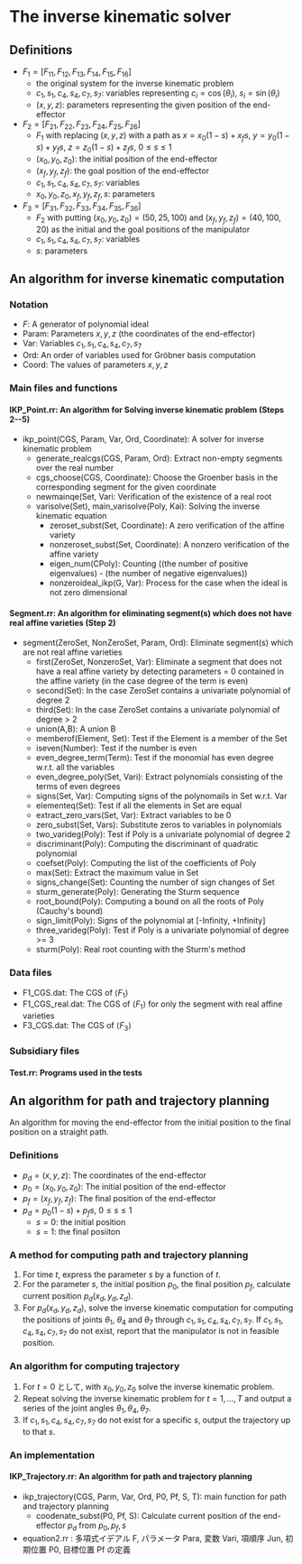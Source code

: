 # The inverse kinematic solver

## Definitions

- $F_1=[F_{11},F_{12},F_{13},F_{14},F_{15},F_{16}]$
    - the original system for the inverse kinematic problem
    - $c_1, s_1, c_4, s_4, c_7, s_7$: variables representing $c_i=\cos(\theta_i)$, $s_i=\sin(\theta_i)$
    - $(x,y,z)$: parameters representing the given position of the end-effector
- $F_2=[F_{21},F_{22},F_{23},F_{24},F_{25},F_{26}]$
    - $F_1$ with replacing $(x,y,z)$ with a path as $x=x_0(1-s)+x_fs$, $y=y_0(1-s)+y_fs$, $z=z_0(1-s)+z_fs$, $0\le s\le 1$
    - $(x_0,y_0,z_0)$: the initial position of the end-effector
    - $(x_f,y_f,z_f)$: the goal position of the end-effector
    - $c_1,s_1,c_4,s_4,c_7,s_7$: variables
    - $x_0,y_0,z_0,x_f,y_f,z_f,s$: parameters
- $F_3=[F_{31},F_{32},F_{33},F_{34},F_{35},F_{36}]$
    - $F_2$ with putting $(x_0,y_0,z_0)=(50,25,100)$ and 
    $(x_f,y_f,z_f)=(40,100,20)$ as the initial and the goal positions of the manipulator
    - $c_1,s_1,c_4,s_4,c_7,s_7$: variables
    - $s$: parameters

## An algorithm for inverse kinematic computation

### Notation

* $F$: A generator of polynomial ideal
* Param: Parameters $x,y,z$ (the coordinates of the end-effector)
* Var: Variables $c_1, s_1, c_4, s_4, c_7, s_7$
* Ord: An order of variables used for Gröbner basis computation
* Coord: The values of parameters $x,y,z$

### Main files and functions

#### IKP_Point.rr: An algorithm for Solving inverse kinematic problem (Steps 2--5)

* ikp_point(CGS, Param, Var, Ord, Coordinate): A solver for inverse kinematic problem
    * generate_realcgs(CGS, Param, Ord): Extract non-empty segments over the real number
    * cgs_choose(CGS, Coordinate): Choose the Groenber basis in the corresponding segment for the given coordinate
    * newmainqe(Set, Vari: Verification of the existence of a real root
    * varisolve(Set), main_varisolve(Poly, Kai): Solving the inverse kinematic equation
        * zeroset_subst(Set, Coordinate): A zero verification of the affine variety
        * nonzeroset_subst(Set, Coordinate): A nonzero verification of the affine variety
        * eigen_num(CPoly): Counting ((the number of positive eigenvalues) - (the number of negative eigenvalues))
        * nonzeroideal_ikp(G, Var): Process for the case when the ideal is not zero dimensional

#### Segment.rr: An algorithm for eliminating segment(s) which does not have real affine varieties (Step 2)

* segment(ZeroSet, NonZeroSet, Param, Ord): Eliminate segment(s) which are not real affine varieties
    * first(ZeroSet, NonzeroSet, Var): Eliminate a segment that does not have a real affine variety by detecting parameters = 0 contained in the affine variety (in the case degree of the term is even)
    * second(Set): In the case ZeroSet contains a univariate polynomial of degree 2
    * third(Set): In the case ZeroSet contains a univariate polynomial of degree > 2
    * union(A,B): A union B
    * memberof(Element, Set): Test if the Element is a member of the Set
    * iseven(Number): Test if the number is even
    * even_degree_term(Term): Test if the monomial has even degree w.r.t. all the variables
    * even_degree_poly(Set, Vari): Extract polynomials consisting of the terms of even degrees
    * signs(Set, Var): Computing signs of the polynomails in Set w.r.t. Var
    * elementeq(Set): Test if all the elements in Set are equal
    * extract_zero_vars(Set, Var): Extract variables to be 0
    * zero_subst(Set, Vars): Substitute zeros to variables in polynomials
    * two_varideg(Poly): Test if Poly is a univariate polynomial of degree 2
    * discriminant(Poly): Computing the discriminant of quadratic polynomial
    * coefset(Poly): Computing the list of the coefficients of Poly
    * max(Set): Extract the maximum value in Set
    * signs_change(Set): Counting the number of sign changes of Set
    * sturm_generate(Poly): Generating the Sturm sequence
    * root_bound(Poly): Computing a bound on all the roots of Poly (Cauchy's bound)
    * sign_limit(Poly): Signs of the polynomial at [-Infinity, +Infinity]
    * three_varideg(Poly): Test if Poly is a univariate polynomial of degree >= 3
    * sturm(Poly): Real root counting with the Sturm's method

### Data files

* F1_CGS.dat: The CGS of $\langle F_1\rangle$
* F1_CGS_real.dat: The CGS of $\langle F_1\rangle$ for only the segment with real affine varieties
* F3_CGS.dat: The CGS of $\langle F_3\rangle$

### Subsidiary files

#### Test.rr: Programs used in the tests

## An algorithm for path and trajectory planning

An algorithm for moving the end-effector from the initial position to the final position on a straight path.

### Definitions

* $p_d = (x, y, z)$: The coordinates of the end-effector
* $p_0 = (x_0, y_0, z_0)$: The initial position of the end-effector
* $p_f = (x_f, y_f, z_f)$: The final position of the end-effector
* $p_d = p_0(1-s) + p_f s$, $0 \le s \le 1$
    * $s=0$: the initial position 
    * $s=1$: the final posiiton

### A method for computing path and trajectory planning

1. For time $t$, express the parameter $s$ by a function of 
$t$.
1. For the parameter $s$, the initial position $p_0$, 
the final position $p_f$, calculate current position 
$p_d(x_d,y_d,z_d)$.
1. For $p_d(x_d,y_d,z_d)$, solve the inverse kinematic computation for computing the positions of joints 
$\theta_1$, $\theta_4$ and $\theta_7$ through
$c_1,s_1,c_4,s_4,c_7,s_7$.
If $c_1,s_1,c_4,s_4,c_7,s_7$ do not exist, report that 
the manipulator is not in feasible position.

### An algorithm for computing trajectory

1. For $t=0$ として, with $x_0,y_0,z_0$ solve the inverse kinematic problem.
1. Repeat solving the inverse kinematic problem for $t=1,\dots,T$ and output a series of the joint angles $\theta_1,\theta_4,\theta_7$.
1. If $c_1,s_1,c_4,s_4,c_7,s_7$ do not exist for a specific $s$, output the trajectory up to that $s$.

### An implementation

#### IKP_Trajectory.rr: An algorithm for path and trajectory planning
* ikp_trajectory(CGS, Parm, Var, Ord, P0, Pf, S, T): main function for path and trajectory planning 
  * coodenate_subst(P0, Pf, S): Calculate current position of the end-effector $p_d$ from $p_0,p_f,s$ 
* equation2.rr : 多項式イデアル F, パラメータ Para, 変数 Vari, 項順序 Jun, 初期位置 P0, 目標位置 Pf の定義

